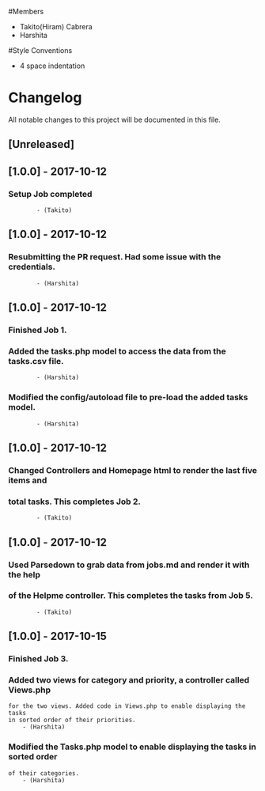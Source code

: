 #Members
- Takito(Hiram) Cabrera
- Harshita
 
#Style Conventions
- 4 space indentation

# Changelog
All notable changes to this project will be documented in this file.

## [Unreleased]

## [1.0.0] - 2017-10-12
### Setup Job completed
            - (Takito)

## [1.0.0] - 2017-10-12
### Resubmitting the PR request. Had some issue with the credentials.
            - (Harshita)

## [1.0.0] - 2017-10-12
### Finished Job 1.
### Added the tasks.php model to access the data from the tasks.csv file.
            - (Harshita)
            
### Modified the config/autoload file to pre-load the added tasks model. 
            - (Harshita)
            
## [1.0.0] - 2017-10-12
### Changed Controllers and Homepage html to render the last five items and
### total tasks. This completes Job 2.
            - (Takito)
            
## [1.0.0] - 2017-10-12
### Used Parsedown to grab data from jobs.md and render it with the help
### of the Helpme controller. This completes the tasks from Job 5.
            - (Takito)

## [1.0.0] - 2017-10-15
### Finished Job 3. 
### Added two views for category and priority, a controller called Views.php 
    for the two views. Added code in Views.php to enable displaying the tasks 
    in sorted order of their priorities.
        - (Harshita)

### Modified the Tasks.php model to enable displaying the tasks in sorted order 
    of their categories. 
        - (Harshita)

